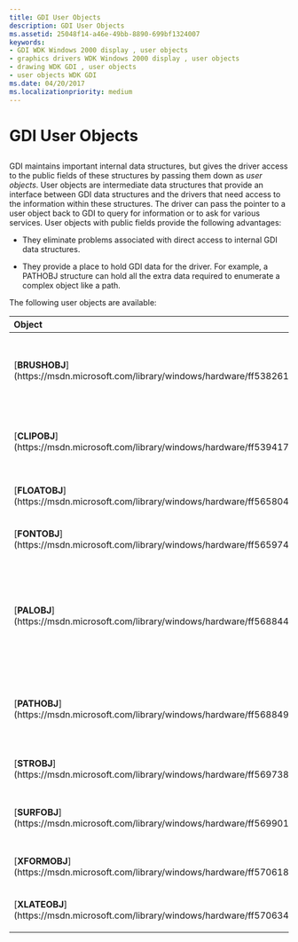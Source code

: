 ```yaml
---
title: GDI User Objects
description: GDI User Objects
ms.assetid: 25048f14-a46e-49bb-8890-699bf1324007
keywords:
- GDI WDK Windows 2000 display , user objects
- graphics drivers WDK Windows 2000 display , user objects
- drawing WDK GDI , user objects
- user objects WDK GDI
ms.date: 04/20/2017
ms.localizationpriority: medium
---
```


# GDI User Objects


## <span id="ddk_gdi_user_objects_gg"></span><span id="DDK_GDI_USER_OBJECTS_GG"></span>


GDI maintains important internal data structures, but gives the driver access to the public fields of these structures by passing them down as *user objects*. User objects are intermediate data structures that provide an interface between GDI data structures and the drivers that need access to the information within these structures. The driver can pass the pointer to a user object back to GDI to query for information or to ask for various services. User objects with public fields provide the following advantages:

-   They eliminate problems associated with direct access to internal GDI data structures.

-   They provide a place to hold GDI data for the driver. For example, a PATHOBJ structure can hold all the extra data required to enumerate a complex object like a path.

The following user objects are available:

<table>
<colgroup>
<col width="50%" />
<col width="50%" />
</colgroup>
<thead>
<tr class="header">
<th align="left">Object</th>
<th align="left">Description</th>
</tr>
</thead>
<tbody>
<tr class="odd">
<td align="left"><p>[<strong>BRUSHOBJ</strong>](https://msdn.microsoft.com/library/windows/hardware/ff538261)</p></td>
<td align="left"><p>Defines the brush objects for graphic functions that output lines, text, or fills. Drivers can call [<em>BRUSHOBJ</em>](https://msdn.microsoft.com/library/windows/hardware/ff556272#wdkgloss-brushobj) services to realize brushes or to find realizations previously cached by GDI.</p></td>
</tr>
<tr class="even">
<td align="left"><p>[<strong>CLIPOBJ</strong>](https://msdn.microsoft.com/library/windows/hardware/ff539417)</p></td>
<td align="left"><p>Provides the driver with access to a [<em>clip region</em>](https://msdn.microsoft.com/library/windows/hardware/ff556274#wdkgloss-clip-region) for drawing or filling. This region can be enumerated as a series of rectangles.</p></td>
</tr>
<tr class="odd">
<td align="left"><p>[<strong>FLOATOBJ</strong>](https://msdn.microsoft.com/library/windows/hardware/ff565804)</p></td>
<td align="left"><p>Allows graphics drivers to emulate floating-point operations. Floating-point operations are disabled for all other kernel-mode drivers.</p></td>
</tr>
<tr class="even">
<td align="left"><p>[<strong>FONTOBJ</strong>](https://msdn.microsoft.com/library/windows/hardware/ff565974)</p></td>
<td align="left"><p>Gives the driver access to information about a particular instance (or realization) of a font.</p></td>
</tr>
<tr class="odd">
<td align="left"><p>[<strong>PALOBJ</strong>](https://msdn.microsoft.com/library/windows/hardware/ff568844)</p></td>
<td align="left"><p>A structure containing RGB palette colors; accessible via the [<strong>PALOBJ_cGetColors</strong>](https://msdn.microsoft.com/library/windows/hardware/ff568845) and [<strong>DrvSetPalette</strong>](https://msdn.microsoft.com/library/windows/hardware/ff556282) functions. The [<em>PALOBJ</em>](https://msdn.microsoft.com/library/windows/hardware/ff556325#wdkgloss-palobj) structure contains no public members.</p></td>
</tr>
<tr class="even">
<td align="left"><p>[<strong>PATHOBJ</strong>](https://msdn.microsoft.com/library/windows/hardware/ff568849)</p></td>
<td align="left"><p>Defines a path that specifies what is to be drawn (lines or Bezier curves). A [<em>PATHOBJ</em>](https://msdn.microsoft.com/library/windows/hardware/ff556325#wdkgloss-pathobj) structure is passed to the driver to describe a set of lines and Bezier curves that are to be stroked or filled.</p></td>
</tr>
<tr class="odd">
<td align="left"><p>[<strong>STROBJ</strong>](https://msdn.microsoft.com/library/windows/hardware/ff569738)</p></td>
<td align="left"><p>Enumerates for the driver a list of glyph handles and positions that describe how a text string is to be drawn.</p></td>
</tr>
<tr class="even">
<td align="left"><p>[<strong>SURFOBJ</strong>](https://msdn.microsoft.com/library/windows/hardware/ff569901)</p></td>
<td align="left"><p>Identifies a surface, which can be a GDI bitmap, a device-dependent bitmap, or a device-managed surface. See [Surface Types](surface-types.md) for more information.</p></td>
</tr>
<tr class="odd">
<td align="left"><p>[<strong>XFORMOBJ</strong>](https://msdn.microsoft.com/library/windows/hardware/ff570618)</p></td>
<td align="left"><p>Describes an arbitrary linear two-dimensional transform, such as for geometric wide lines.</p></td>
</tr>
<tr class="even">
<td align="left"><p>[<strong>XLATEOBJ</strong>](https://msdn.microsoft.com/library/windows/hardware/ff570634)</p></td>
<td align="left"><p>Defines the translations needed to convert pixels from the source surface format to the destination surface format.</p></td>
</tr>
</tbody>
</table>

 

 

 





